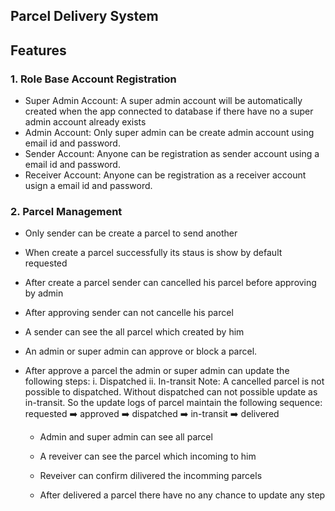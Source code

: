 ## Parcel Delivery System

## Features
### 1. Role Base Account Registration
  - Super Admin Account: A super admin account will be automatically created when the app connected to database if there have no a super admin account already exists
  - Admin Account: Only super admin can be create admin account using email id and password.
  - Sender Account: Anyone can be registration as sender account using a email id and password.
  - Receiver Account: Anyone can be registration as a receiver account usign a email id and password.

### 2. Parcel Management
  - Only sender can be create a parcel to send another
  - When create a parcel successfully its staus is show by default requested
  - After create a parcel sender can cancelled his parcel before approving by admin
  - After approving sender can not cancelle his parcel
  - A sender can see the all parcel which created by him

  - An admin or super admin can approve or block a parcel.
  - After approve a parcel the admin or super admin can update the following steps:
      i. Dispatched
      ii. In-transit
    Note: A cancelled parcel is not possible to dispatched. Without dispatched can not possible update as in-transit. So the update logs of parcel maintain the following sequence:
    requested ➡️ approved ➡️ dispatched ➡️ in-transit ➡️ delivered
    - Admin and super admin can see all parcel

    - A reveiver can see the parcel which incoming to him
    - Reveiver can confirm dilivered the incomming parcels
    - After delivered a parcel there have no any chance to update any step
